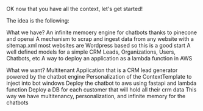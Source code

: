 OK now that you have all the context, let's get started!

The idea is the following:

What we have?
An infinite memoery engine for chatbots thanks to pinecone and openai
A mechanism to scrap and ingest data from any website with a sitemap.xml most websites are Wordpress based so this is a good start
A well defined models for a simple CRM Leads, Organizations, Users, Chatbots, etc
A way to deploy an application as a lambda function in AWS

What we want?
Multitenant Application that is a CRM lead generator powered by the chatbot engine
Personalization of the ContextTemplate to inject into bot windows
Deploy the chatbot to aws using fastapi and lambda function
Deploy a DB for each customer that will hold all their crm data
This way we have multitenancy, personalization, and infinite memory for the chatbots

